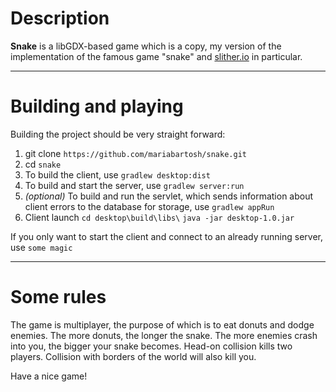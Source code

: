  # Description
 **Snake** is a libGDX-based game which is a copy, my version of the implementation of the famous game "snake" and [slither.io](http://slither.io/) in particular.
*****
# Building and playing
Building the project should be very straight forward:

1. git clone `https://github.com/mariabartosh/snake.git`
2. cd `snake`
3. To build the client, use `gradlew desktop:dist`
4. To build and start the server, use `gradlew server:run`
5. *(optional)* To build and run the servlet, which sends information about client errors to the database for storage, use `gradlew appRun`
6. Client launch 
`cd desktop\build\libs\`
`java -jar desktop-1.0.jar`

If you only want to start the client and connect to an already running server, use `some magic`
*****
# Some rules
The game is multiplayer, the purpose of which is to eat donuts and dodge enemies.
The more donuts, the longer the snake. The more enemies crash into you, the bigger your snake becomes. Head-on collision kills two players. Collision with borders of the world will also kill you. 

Have a nice game!
